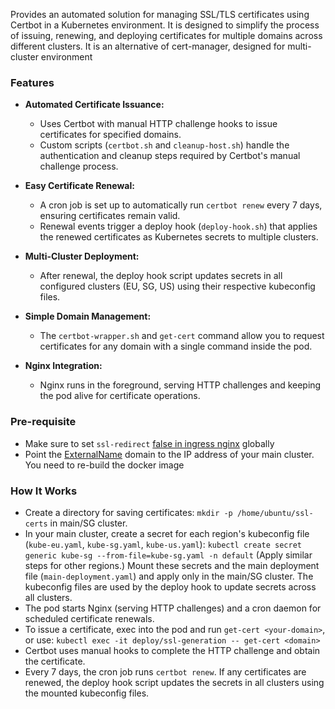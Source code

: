 Provides an automated solution for managing SSL/TLS certificates using Certbot in a Kubernetes environment. It is designed to simplify the process of issuing, renewing, and deploying certificates for multiple domains across different clusters. It is an alternative of cert-manager, designed for multi-cluster environment

### Features

- **Automated Certificate Issuance:**
  - Uses Certbot with manual HTTP challenge hooks to issue certificates for specified domains.
  - Custom scripts (`certbot.sh` and `cleanup-host.sh`) handle the authentication and cleanup steps required by Certbot's manual challenge process.

- **Easy Certificate Renewal:**
  - A cron job is set up to automatically run `certbot renew` every 7 days, ensuring certificates remain valid.
  - Renewal events trigger a deploy hook (`deploy-hook.sh`) that applies the renewed certificates as Kubernetes secrets to multiple clusters.

- **Multi-Cluster Deployment:**
  - After renewal, the deploy hook script updates secrets in all configured clusters (EU, SG, US) using their respective kubeconfig files.

- **Simple Domain Management:**
  - The `certbot-wrapper.sh` and `get-cert` command allow you to request certificates for any domain with a single command inside the pod.

- **Nginx Integration:**
  - Nginx runs in the foreground, serving HTTP challenges and keeping the pod alive for certificate operations.

### Pre-requisite
- Make sure to set `ssl-redirect` [false in ingress nginx](https://kubernetes.github.io/ingress-nginx/user-guide/nginx-configuration/configmap/#ssl-redirect) globally
-  Point the [ExternalName](https://github.com/k4mrul/certbot-manual/blob/main/certbot.sh#L21) domain to the IP address of your main cluster. You need to re-build the docker image

### How It Works
 - Create a directory for saving certificates: `mkdir -p /home/ubuntu/ssl-certs` in main/SG cluster.
 - In your main cluster, create a secret for each region's kubeconfig file (`kube-eu.yaml`, `kube-sg.yaml`, `kube-us.yaml`):
   `kubectl create secret generic kube-sg --from-file=kube-sg.yaml -n default`
   (Apply similar steps for other regions.)
   Mount these secrets and the main deployment file (`main-deployment.yaml`) and apply only in the main/SG cluster. The kubeconfig files are used by the deploy hook to update secrets across all clusters.
 - The pod starts Nginx (serving HTTP challenges) and a cron daemon for scheduled certificate renewals.
 - To issue a certificate, exec into the pod and run `get-cert <your-domain>`, or use: `kubectl exec -it deploy/ssl-generation -- get-cert <domain>`
 - Certbot uses manual hooks to complete the HTTP challenge and obtain the certificate.
 - Every 7 days, the cron job runs `certbot renew`. If any certificates are renewed, the deploy hook script updates the secrets in all clusters using the mounted kubeconfig files.

